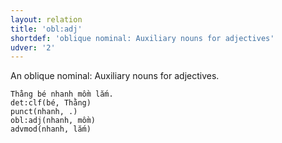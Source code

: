 ```yaml
---
layout: relation
title: 'obl:adj'
shortdef: 'oblique nominal: Auxiliary nouns for adjectives'
udver: '2'
---
```


An oblique nominal: Auxiliary nouns for adjectives.

~~~ sdparse
Thằng bé nhanh mồm lắm.
det:clf(bé, Thằng)
punct(nhanh, .)
obl:adj(nhanh, mồm)
advmod(nhanh, lắm)
~~~

<!-- Interlanguage links updated Ne 5. května 2024, 18:21:35 CEST -->
